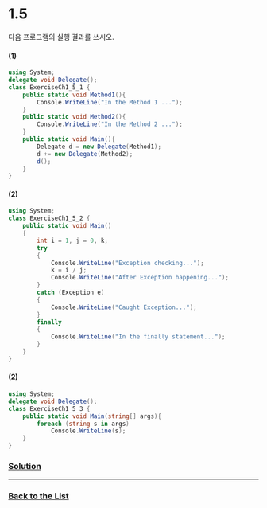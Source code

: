 # 1.5

다음 프로그램의 실행 결과를 쓰시오.

#### (1)
```c#
using System;
delegate void Delegate();
class ExerciseCh1_5_1 {
    public static void Method1(){
        Console.WriteLine("In the Method 1 ...");
    }
    public static void Method2(){
        Console.WriteLine("In the Method 2 ...");
    }
    public static void Main(){
        Delegate d = new Delegate(Method1);
        d += new Delegate(Method2);
        d();
    }
}
```

#### (2)

```c#
using System;
class ExerciseCh1_5_2 {
    public static void Main()
    {
        int i = 1, j = 0, k;
        try
        {
            Console.WriteLine("Exception checking...");
            k = i / j;
            Console.WriteLine("After Exception happening...");
        }
        catch (Exception e)
        {
            Console.WriteLine("Caught Exception...");
        }
        finally
        {
            Console.WriteLine("In the finally statement...");
        }
    }
}
```

#### (2)

```c#
using System;
delegate void Delegate();
class ExerciseCh1_5_3 {
    public static void Main(string[] args){
        foreach (string s in args)
            Console.WriteLine(s);
    }
}
```

### [**Solution**](../Solutions/1.5.md)

___

### [**Back to the List**](../#list-of-problems)